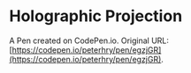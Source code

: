 # Holographic Projection

A Pen created on CodePen.io. Original URL: [https://codepen.io/peterhry/pen/egzjGR](https://codepen.io/peterhry/pen/egzjGR).


